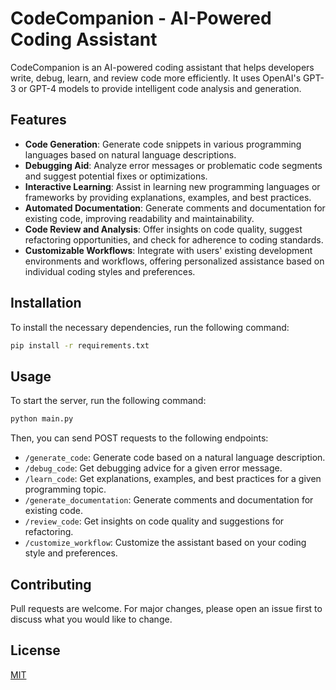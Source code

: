 # CodeCompanion - AI-Powered Coding Assistant

CodeCompanion is an AI-powered coding assistant that helps developers write, debug, learn, and review code more efficiently. It uses OpenAI's GPT-3 or GPT-4 models to provide intelligent code analysis and generation.

## Features

- **Code Generation**: Generate code snippets in various programming languages based on natural language descriptions.
- **Debugging Aid**: Analyze error messages or problematic code segments and suggest potential fixes or optimizations.
- **Interactive Learning**: Assist in learning new programming languages or frameworks by providing explanations, examples, and best practices.
- **Automated Documentation**: Generate comments and documentation for existing code, improving readability and maintainability.
- **Code Review and Analysis**: Offer insights on code quality, suggest refactoring opportunities, and check for adherence to coding standards.
- **Customizable Workflows**: Integrate with users' existing development environments and workflows, offering personalized assistance based on individual coding styles and preferences.

## Installation

To install the necessary dependencies, run the following command:

```bash
pip install -r requirements.txt
```

## Usage

To start the server, run the following command:

```bash
python main.py
```

Then, you can send POST requests to the following endpoints:

- `/generate_code`: Generate code based on a natural language description.
- `/debug_code`: Get debugging advice for a given error message.
- `/learn_code`: Get explanations, examples, and best practices for a given programming topic.
- `/generate_documentation`: Generate comments and documentation for existing code.
- `/review_code`: Get insights on code quality and suggestions for refactoring.
- `/customize_workflow`: Customize the assistant based on your coding style and preferences.

## Contributing

Pull requests are welcome. For major changes, please open an issue first to discuss what you would like to change.

## License

[MIT](https://choosealicense.com/licenses/mit/)
